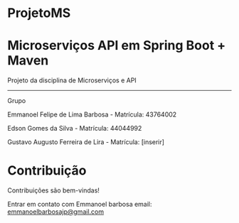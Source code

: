 # ProjetoMS
# Microserviços API em Spring Boot + Maven
Projeto da disciplina de Microserviços e API

---

Grupo

Emmanoel Felipe de Lima Barbosa - Matrícula: 43764002

Edson Gomes da Silva - Matrícula: 44044992

Gustavo Augusto Ferreira de Lira - Matrícula: [inserir]

# Contribuição

Contribuições são bem-vindas!

Entrar em contato com Emmanoel barbosa
email: emmanoelbarbosajp@gmail.com
